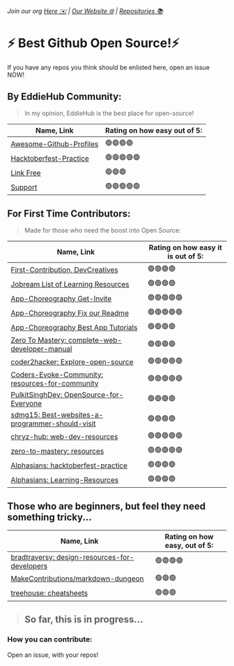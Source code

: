 ###### Join our org [Here ✉️](https://github.com/App-Choreography/Get-An-Invite/issues/new?assignees=CodingSpecies&labels=Organisation+Invite%21+%F0%9F%93%A8&template=please-can-i-join-this-organisation------.md&title=Please+Can+I+Join+This+Organisation%3F+%F0%9F%A5%BA%F0%9F%99%8F") | [Our Website 🌐](https://app-choreography.github.io/) | [Repositories 📚](https://github.com/orgs/App-Choreography/repositories)

# ⚡ Best Github Open Source!⚡ 

If you have any repos you think should be enlisted here, open an issue NOW!


## By EddieHub Community:

> In my opinion, EddieHub is the best place for open-source!

| Name, Link | Rating on how easy out of 5: |
| ---------- | ----------- |
| [Awesome-Github-Profiles](https://github.com/EddieHubCommunity/awesome-github-profiles) | 🟢🟢🟢🟢 |
| [Hacktoberfest-Practice](https://github.com/EddieHubCommunity/hacktoberfest-practice) | 🟢🟢🟢🟢🟢 |
| [Link Free](https://github.com/EddieHubCommunity/LinkFree) | 🟢🟢🟢 |
| [Support](https://github.com/EddieHubCommunity/support) | 🟢🟢🟢🟢🟢 |


## For First Time Contributors:

> Made for those who need the boost into Open Source:

| Name, Link | Rating on how easy it is out of 5: |
| ---------- | ---------------------------------- |
| [First-Contribution, DevCreatives](https://github.com/devcreatives/first_contribution) | 🟢🟢🟢🟢 |
| [Jobream List of Learning Resources](https://github.com/jobream/List-of-Learning-Resources) | 🟢🟢🟢🟢 |
| [App-Choreography Get-Invite](https://github.com/App-Choreography/Get-An-Invite) | 🟢🟢🟢🟢🟢 |
| [App-Choreography Fix our Readme](https://github.com/App-Choreography/Fix-Our-Readme) | 🟢🟢🟢🟢🟢 |
| [App-Choreography Best App Tutorials](https://github.com/App-Choreography/Best-App-Tutorials-3) | 🟢🟢🟢🟢 |
| [Zero To Mastery: complete-web-developer-manual](https://github.com/zero-to-mastery/complete-web-developer-manual) | 🟢🟢🟢🟢 |
| [coder2hacker: Explore-open-source](https://github.com/coder2hacker/Explore-open-source) | 🟢🟢🟢🟢🟢 |
| [Coders-Evoke-Community: resources-for-community](https://github.com/Coders-Evoke-Community/resources-for-community) | 🟢🟢🟢🟢🟢 |
| [PulkitSinghDev: OpenSource-for-Everyone](https://github.com/PulkitSinghDev/OpenSource-for-Everyone) | 🟢🟢🟢🟢 |
| [sdmg15: Best-websites-a-programmer-should-visit](https://github.com/sdmg15/Best-websites-a-programmer-should-visit) | 🟢🟢🟢🟢 |
| [chryz-hub: web-dev-resources](https://github.com/chryz-hub/web-dev-resources) | 🟢🟢🟢🟢🟢 |
| [zero-to-mastery: resources](https://github.com/zero-to-mastery/resources) | 🟢🟢🟢🟢🟢 |
| [Alphasians: hacktoberfest-practice](https://github.com/Alphasians/hacktoberfest-practice) | 🟢🟢🟢🟢 |
| [Alphasians: Learning-Resources](https://github.com/Alphasians/Learning-Resources) | 🟢🟢🟢🟢 |

## Those who are beginners, but feel they need something tricky...

| Name, Link | Rating on how easy, out of 5: |
| ---------- | ----------------------------- |
| [bradtraversy: design-resources-for-developers](https://github.com/bradtraversy/design-resources-for-developers) | 🟢🟢🟢🟢 |
| [MakeContributions/markdown-dungeon](https://github.com/MakeContributions/markdown-dungeon) | 🟢🟢🟢 |
| [treehouse: cheatsheets](https://github.com/treehouse/cheatsheets) | 🟢🟢🟢 |

 > ## So far, this is in progress...

### How you can contribute:
Open an issue, with your repos!

